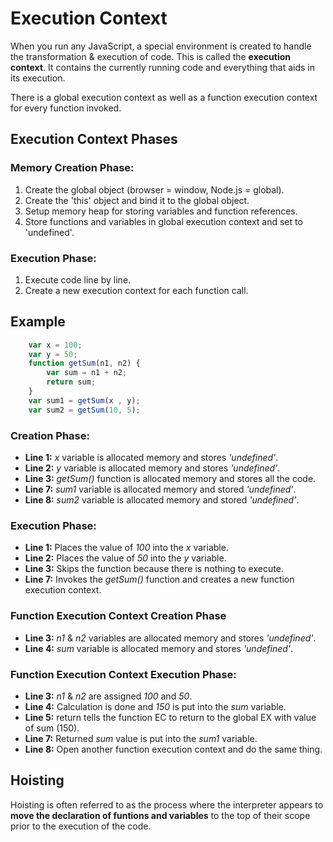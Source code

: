 # **Execution Context**

When you run any JavaScript, a special environment is created to handle the transformation & execution of code. This is called the **execution context**. It contains the currently running code and everything that aids in its execution.

There is a global execution context as well as a function execution context for every function invoked.

## **Execution Context Phases**

### **Memory Creation Phase:**

1. Create the global object (browser = window, Node.js = global).
2. Create the 'this' object and bind it to the global object.
3. Setup memory heap for storing variables and function references.
4. Store functions and variables in global execution context and set to 'undefined'.

### **Execution Phase:**

1. Execute code line by line.
2. Create a new execution context for each function call.

## **Example**

```JavaScript
    var x = 100;
    var y = 50;
    function getSum(n1, n2) {
        var sum = n1 + n2;
        return sum;
    }
    var sum1 = getSum(x , y);
    var sum2 = getSum(10, 5);
```

### **Creation Phase:**

-   **Line 1:** _x_ variable is allocated memory and stores _'undefined'_.
-   **Line 2:** _y_ variable is allocated memory and stores _'undefined'_.
-   **Line 3:** _getSum()_ function is allocated memory and stores all the code.
-   **Line 7:** _sum1_ variable is allocated memory and stored _'undefined'_.
-   **Line 8:** _sum2_ variable is allocated memory and stored _'undefined'_.

### **Execution Phase:**

-   **Line 1:** Places the value of _100_ into the _x_ variable.
-   **Line 2:** Places the value of _50_ into the _y_ variable.
-   **Line 3:** Skips the function because there is nothing to execute.
-   **Line 7:** Invokes the _getSum()_ function and creates a new function execution context.

### **Function Execution Context Creation Phase**

-   **Line 3:** _n1_ & _n2_ variables are allocated memory and stores _'undefined'_.
-   **Line 4:** _sum_ variable is allocated memory and stores _'undefined'_.

### **Function Execution Context Execution Phase:**

-   **Line 3:** _n1_ & _n2_ are assigned _100_ and _50_.
-   **Line 4:** Calculation is done and _150_ is put into the _sum_ variable.
-   **Line 5:** return tells the function EC to return to the global EX with value of sum (150).
-   **Line 7:** Returned _sum_ value is put into the _sum1_ variable.
-   **Line 8:** Open another function execution context and do the same thing.

## **Hoisting**

Hoisting is often referred to as the process where the interpreter appears to **move the declaration of funtions and variables** to the top of their scope prior to the execution of the code.
